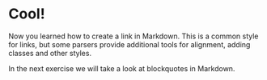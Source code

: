 # Cool!

Now you learned how to create a link in Markdown. This is a common style for links, but some parsers provide additional tools for alignment, adding classes and other styles.

In the next exercise we will take a look at blockquotes in Markdown.
